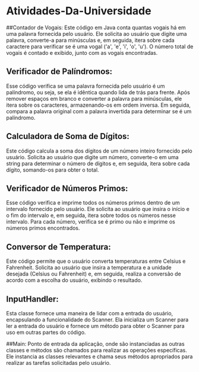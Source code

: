 # Atividades-Da-Universidade

 ##Contador de Vogais: 
 Este código em Java conta quantas vogais há em uma palavra fornecida pelo usuário. Ele solicita ao usuário que digite uma palavra, converte-a para minúsculas e, em seguida, itera sobre cada caractere para verificar se é uma vogal ('a', 'e', 'i', 'o', 'u'). O número total de vogais é contado e exibido, junto com as vogais encontradas.

 ## Verificador de Palíndromos:
 Esse código verifica se uma palavra fornecida pelo usuário é um palíndromo, ou seja, se ela é idêntica quando lida de trás para frente. Após remover espaços em branco e converter a palavra para minúsculas, ele itera sobre os caracteres, armazenando-os em ordem inversa. Em seguida, compara a palavra original com a palavra invertida para determinar se é um palíndromo.

 ## Calculadora de Soma de Dígitos: 
 Este código calcula a soma dos dígitos de um número inteiro fornecido pelo usuário. Solicita ao usuário que digite um número, converte-o em uma string para determinar o número de dígitos e, em seguida, itera sobre cada dígito, somando-os para obter o total.

 ## Verificador de Números Primos:
 Esse código verifica e imprime todos os números primos dentro de um intervalo fornecido pelo usuário. Ele solicita ao usuário que insira o início e o fim do intervalo e, em seguida, itera sobre todos os números nesse intervalo. Para cada número, verifica se é primo ou não e imprime os números primos encontrados.

 
## Conversor de Temperatura: 
 Este código permite que o usuário converta temperaturas entre Celsius e Fahrenheit. Solicita ao usuário que insira a temperatura e a unidade desejada (Celsius ou Fahrenheit) e, em seguida, realiza a conversão de acordo com a escolha do usuário, exibindo o resultado.

 ## InputHandler: 
 Esta classe fornece uma maneira de lidar com a entrada do usuário, encapsulando a funcionalidade do Scanner. Ela inicializa um Scanner para ler a entrada do usuário e fornece um método para obter o Scanner para uso em outras partes do código.

 ##Main: 
 Ponto de entrada da aplicação, onde são instanciadas as outras classes e métodos são chamados para realizar as operações específicas. Ele instancia as classes relevantes e chama seus métodos apropriados para realizar as tarefas solicitadas pelo usuário.

